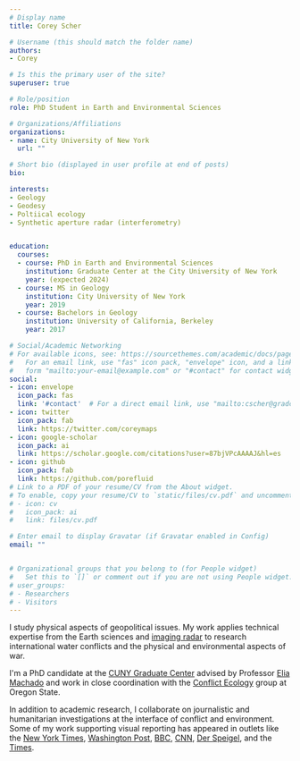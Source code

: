 ```yaml
---
# Display name
title: Corey Scher

# Username (this should match the folder name)
authors:
- Corey

# Is this the primary user of the site?
superuser: true

# Role/position
role: PhD Student in Earth and Environmental Sciences

# Organizations/Affiliations
organizations:
- name: City University of New York
  url: ""

# Short bio (displayed in user profile at end of posts)
bio: 

interests:
- Geology
- Geodesy
- Poltiical ecology
- Synthetic aperture radar (interferometry)


education:
  courses:
  - course: PhD in Earth and Environmental Sciences
    institution: Graduate Center at the City University of New York
    year: (expected 2024)
  - course: MS in Geology
    institution: City University of New York
    year: 2019
  - course: Bachelors in Geology
    institution: University of California, Berkeley
    year: 2017

# Social/Academic Networking
# For available icons, see: https://sourcethemes.com/academic/docs/page-builder/#icons
#   For an email link, use "fas" icon pack, "envelope" icon, and a link in the
#   form "mailto:your-email@example.com" or "#contact" for contact widget.
social:
- icon: envelope
  icon_pack: fas
  link: '#contact'  # For a direct email link, use "mailto:cscher@gradcenter.cuny.edu".
- icon: twitter
  icon_pack: fab
  link: https://twitter.com/coreymaps
- icon: google-scholar
  icon_pack: ai
  link: https://scholar.google.com/citations?user=87bjVPcAAAAJ&hl=es
- icon: github
  icon_pack: fab
  link: https://github.com/porefluid
# Link to a PDF of your resume/CV from the About widget.
# To enable, copy your resume/CV to `static/files/cv.pdf` and uncomment the lines below.
# - icon: cv
#   icon_pack: ai
#   link: files/cv.pdf

# Enter email to display Gravatar (if Gravatar enabled in Config)
email: ""


# Organizational groups that you belong to (for People widget)
#   Set this to `[]` or comment out if you are not using People widget.
# user_groups:
# - Researchers
# - Visitors
---
```


I study physical aspects of geopolitical issues. My work applies technical expertise from the Earth sciences and [imaging radar](https://en.wikipedia.org/wiki/imaging_radar) to research international water conflicts and the physical and environmental aspects of war.

I'm a PhD candidate at the [CUNY Graduate Center](https://www.gc.cuny.edu/earth-and-environmental-sciences) advised by Professor [Elia Machado](https://www.gc.cuny.edu/people/elia-machado) and work in close coordination with the [Conflict Ecology](https://www.conflict-ecology.org) group at Oregon State.

In addition to academic research, I collaborate on journalistic and humanitarian investigations at the interface of conflict and environment. Some of my work supporting visual reporting has appeared in outlets like the [New York Times](https://www.nytimes.com/interactive/2023/10/07/world/middleeast/israel-gaza-maps.html), [Washington Post](https://www.washingtonpost.com/world/2023/07/07/ethiopia-massacre-graves/), [BBC](https://www.bbc.co.uk/news/world-middle-east-20415675), [CNN](https://www.cnn.com/interactive/2023/middleeast/map-humanitarian-aid-water-power-hospitals-gaza-strip-dg/), [Der Speigel](https://www.spiegel.de/ausland/israel-gaza-krieg-der-konflikt-mit-der-hamas-in-grafiken-und-karten-a-3967f2d7-9923-47e1-9eed-a09c543d24bd), and the [Times](https://www.thetimes.co.uk/article/what-happening-gaza-map-israel-hamas-lqc8q5zns).


